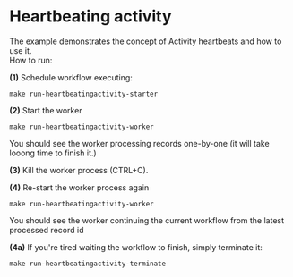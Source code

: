 # Heartbeating activity

The example demonstrates the concept of Activity heartbeats and how to use it.  
How to run:

**(1)** Schedule workflow executing:

```shell
make run-heartbeatingactivity-starter
```

**(2)** Start the worker

```shell
make run-heartbeatingactivity-worker
```

You should see the worker processing records one-by-one (it will take looong time to finish it.)

**(3)** Kill the worker process (CTRL+C).  

**(4)** Re-start the worker process again

```shell
make run-heartbeatingactivity-worker
```

You should see the worker continuing the current workflow from the latest processed record id 

**(4a)** If you're tired waiting the workflow to finish, simply terminate it:
```shell
make run-heartbeatingactivity-terminate
```